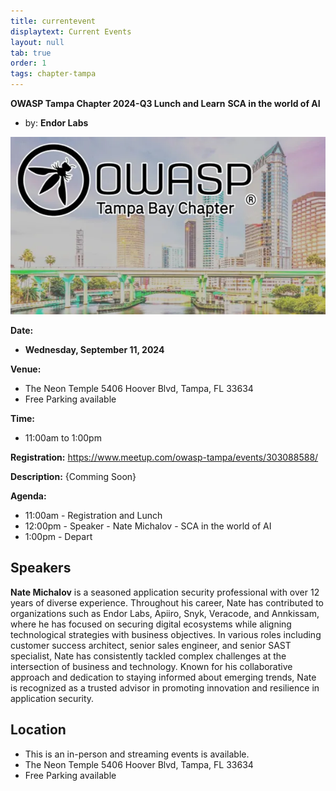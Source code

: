 ```yaml
---
title: currentevent
displaytext: Current Events
layout: null
tab: true
order: 1
tags: chapter-tampa
---
```


**OWASP Tampa Chapter 2024-Q3 Lunch and Learn** 
**SCA in the world of AI**

* by: **Endor Labs**


![OWASP TAMPA](assets/images/owaspTampa.jpeg)

**Date:**
  - **Wednesday, September 11, 2024**

**Venue:**
  * The Neon Temple 5406 Hoover Blvd, Tampa, FL 33634
  * Free Parking available

**Time:**
  * 11:00am to 1:00pm

**Registration:**
https://www.meetup.com/owasp-tampa/events/303088588/

**Description:** 
{Comming Soon}

**Agenda:**
* 11:00am - Registration and Lunch
* 12:00pm - Speaker - Nate Michalov - SCA in the world of AI
* 1:00pm - Depart

## Speakers
**Nate Michalov** is a seasoned application security professional with over 12 years of diverse experience. Throughout his career, Nate has contributed to organizations such as Endor Labs, Apiiro, Snyk, Veracode, and Annkissam, where he has focused on securing digital ecosystems while aligning technological strategies with business objectives. In various roles including customer success architect, senior sales engineer, and senior SAST specialist, Nate has consistently tackled complex challenges at the intersection of business and technology. Known for his collaborative approach and dedication to staying informed about emerging trends, Nate is recognized as a trusted advisor in promoting innovation and resilience in application security.


## Location
* This is an in-person and streaming events is available.
* The Neon Temple 5406 Hoover Blvd, Tampa, FL 33634
* Free Parking available

